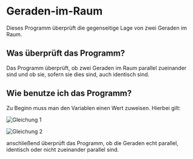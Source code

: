 # Geraden-im-Raum
Dieses Programm überprüft die gegenseitige Lage von zwei Geraden im Raum.
## Was überprüft das Programm?
Das Programm überprüft, ob zwei Geraden im Raum parallel zueinander sind und ob sie, sofern sie dies sind, auch identisch sind.
## Wie benutze ich das Programm?
Zu Beginn muss man den Variablen einen Wert zuweisen. Hierbei gilt:

![Gleichung 1](https://www.zahlen-kern.de/editor/equations/k8ut.png)

![Gleichung 2](https://www.zahlen-kern.de/editor/equations/k8uw.png)

anschließend überprüft das Programm, ob die Geraden echt parallel, identisch oder nicht zueinander parallel sind.
